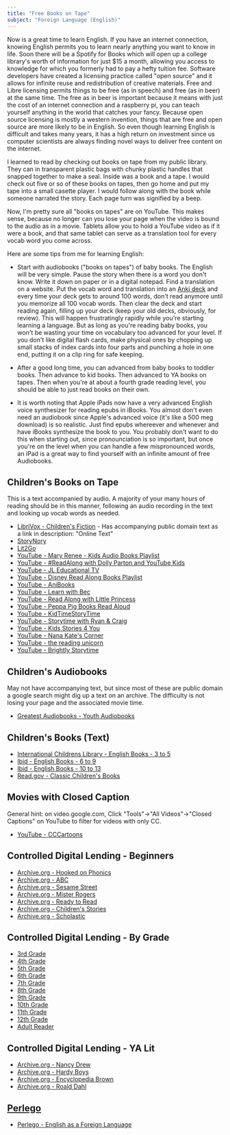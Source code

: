 ```yaml
---
title: "Free Books on Tape"
subject: "Foreign Language (English)"
---
```


Now is a great time to learn English. If you have an internet connection, knowing English permits you to learn nearly anything you want to know in life. Soon there will be a Spotify for Books which will open up a college library's worth of information for just $15 a month, allowing you access to knowledge for which you formerly had to pay a hefty tuition fee. Software developers have created a licensing practice called "open source" and it allows for infinite reuse and redistribution of creative materials. Free and Libre licensing permits things to be free (as in speech) and free (as in beer) at the same time. The free as in beer is important because it means with just the cost of an internet connection and a raspberry pi, you can teach yourself anything in the world that catches your fancy. Because open source licensing is mostly a western invention, things that are free and open source are more likely to be in English. So even though learning English is difficult and takes many years, it has a high return on investment since us computer scientists are always finding novel ways to deliver free content on the internet.

I learned to read by checking out books on tape from my public library. They can in transparent plastic bags with chunky plastic handles that snapped together to make a seal. Inside was a book and a tape. I would check out five or so of these books on tapes, then go home and put my tape into a small casette player. I would follow along with the book while someone narrated the story. Each page turn was signified by a beep.

Now, I'm pretty sure all "books on tapes" are on YouTube. This makes sense, because no longer can you lose your page when the video is bound to the audio as in a movie. Tablets allow you to hold a YouTube video as if it were a book, and that same tablet can serve as a translation tool for every vocab word you come across.

Here are some tips from me for learning English:

* Start with audiobooks ("books on tapes") of baby books. The English will be very simple. Pause the story when there is a word you don't know. Write it down on paper or in a digital notepad. Find a translation on a website. Put the vocab word and translation into an [Anki deck](https://apps.ankiweb.net/) and every time your deck gets to around 100 words, don't read anymore until you memorize all 100 vocab words. Then clear the deck and start reading again, filling up your deck (keep your old decks, obviously, for review). This will happen frustratingly rapidly while you're starting learning a language. But as long as you're reading baby books, you won't be wasting your time on vocabulary too advanced for your level. If you don't like digital flash cards, make physical ones by chopping up small stacks of index cards into four parts and punching a hole in one end, putting it on a clip ring for safe keeping.

* After a good long time, you can advanced from baby books to toddler books. Then advance to kid books. Then advanced to YA books on tapes. Then when you're at about a fourth grade reading level, you should be able to just read books on their own.

* It is worth noting that Apple iPads now have a very advanced English voice synthesizer for reading epubs in iBooks. You almost don't even need an audiobook since Apple's advanced voice (it's like a 500 meg download) is so realistic. Just find epubs whereever and whenever and have iBooks synthesize the book to you. You probably don't want to do this when starting out, since pronounciation is so important, but once you're on the level when you can handle a few mispronounced words, an iPad is a great way to find yourself with an infinite amount of free Audiobooks.

## Children's Books on Tape
This is a text accompanied by audio. A majority of your many hours of reading should be in this manner, following an audio recording in the text and looking up vocab words as needed.
* [LibriVox - Children's Fiction](https://librivox.org/search) - Has accompanying public domain text as a link in description: "Online Text"
* [StoryNory](https://www.storynory.com/)
* [Lit2Go](https://etc.usf.edu/lit2go/books/)
* [YouTube - Mary Renee - Kids Audio Books Playlist](https://www.youtube.com/playlist?list=PLvlkzX1j60llpfn93A22ZxXEURGblPgkS)
* [YouTube - #ReadAlong with Dolly Parton and YouTube Kids](https://www.youtube.com/playlist?list=PLnkt0vFXIkAKgfWWXyrf1iyjnbrxK3GHG)
* [YouTube - JL Educational TV](https://www.youtube.com/channel/UCZv5W01OdkOb0aI8iGxOTVw/playlists)
* [YouTube - Disney Read Along Books Playlist](https://www.youtube.com/playlist?list=PLwg6kPSy7HCAj5mDCmN2ItMKbv5eekAoW)
* [YouTube - AniBooks](https://www.youtube.com/playlist?list=PL1ECF842014D455FD)
* [YouTube - Learn with Bec](https://www.youtube.com/channel/UCQiCD48V8hDdcX36Pc0jImg/videos)
* [YouTube - Read Along with Little Princess](https://www.youtube.com/playlist?list=PL9-0K8ltOKPwUCnbCW56tGxZpC1nY44OA)
* [YouTube - Peppa Pig Books Read Aloud](https://www.youtube.com/playlist?list=PLft09n1sFGgVAjIDfRv2wTxuL7_xyVK4o)
* [YouTube - KidTimeStoryTime](https://www.youtube.com/channel/UCEPsNDUhUm-7yZhUjQQNqwQ/videos)
* [YouTube - Storytime with Ryan & Craig](https://www.youtube.com/channel/UCV4Bzgj91AYvbb7BTMz_Alg/videos)
* [YouTube - Kids Stories 4 You](https://www.youtube.com/channel/UCakx1mGX6BEqeNLOKF_wjFg/videos)
* [YouTube - Nana Kate's Corner](https://www.youtube.com/channel/UCM06t8nO96HBIaUwgIaoI6w/videos)
* [YouTube - the reading unicorn](https://www.youtube.com/channel/UCJOKj-QnrRd3yLCNcavllQw/videos)
* [YouTube - Brightly Storytime](https://www.youtube.com/playlist?list=PLDcpsppkgAloXxGU9Y09vmHLZevSoM4TO)





## Children's Audiobooks
May not have accompanying text, but since most of these are public domain a google search might dig up a text on an archive. The difficulty is not losing your page and the associated movie time.
* [Greatest Audiobooks - Youth Audiobooks](https://www.youtube.com/watch?v=x2H5VScu1O8&list=PLnkWWmhVvhc3l2YYIQHe9RdUsalDN0iAI)


## Children's Books (Text)
* [International Childrens Library - English Books - 3 to 5](http://www.childrenslibrary.org/icdl/SimpleSearchCategory?ids=84&pnum=1&cnum=1&text=&lang=English&ilangcode=en&ilang=English&langid=11)
* [Ibid - English Books - 6 to 9](http://www.childrenslibrary.org/icdl/SimpleSearchCategory?ids=84,85&langid=11&pnum=1&cnum=1&text=&lang=English&ilang=English)
* [Ibid - English Books - 10 to 13](http://www.childrenslibrary.org/icdl/SimpleSearchCategory?ids=84,85,86&langid=11&pnum=1&cnum=1&text=&lang=English&ilang=English)
* [Read.gov - Classic Children's Books](http://www.read.gov/books/)

## Movies with Closed Caption
General hint: on video.google.com, Click "Tools"->"All Videos"->"Closed Captions" on YouTube to filter for videos with only CC.
* [YouTube - CCCartoons](https://www.youtube.com/user/CCCartoons)

## Controlled Digital Lending - Beginners
* [Archive.org - Hooked on Phonics](https://archive.org/search.php?query=hooked%20on%20phonics&and[]=loans__status__status%3A%22AVAILABLE%22)
* [Archive.org - ABC](https://archive.org/search.php?query=abc&and[]=loans__status__status%3A%22AVAILABLE%22)
* [Archive.org - Sesame Street](https://archive.org/search.php?query=sesame%20street&and[]=loans__status__status%3A%22AVAILABLE%22)
* [Archive.org - Mister Rogers](https://archive.org/search.php?query=mister%20rogers&and[]=loans__status__status%3A%22AVAILABLE%22)
* [Archive.org - Ready to Read](https://archive.org/search.php?query=ready+to+read&and%5B%5D=loans__status__status%3A%22AVAILABLE%22&page=2)
* [Archive.org - Children's Stories](https://archive.org/search.php?query=children%27s%20stories&and[]=loans__status__status%3A%22AVAILABLE%22)
* [Archive.org - Scholastic](https://archive.org/search.php?query=scholastic&and[]=loans__status__status%3A%22AVAILABLE%22)

## Controlled Digital Lending - By Grade
* [3rd Grade](https://archive.org/search.php?query=subject%3A%22Reading+Level-Grade+3%22)
* [4th Grade](https://archive.org/search.php?query=subject%3A%22Reading+Level-Grade+4%22)
* [5th Grade](https://archive.org/search.php?query=subject%3A%22Reading+Level-Grade+5%22)
* [6th Grade](https://archive.org/search.php?query=subject%3A%22Reading+Level-Grade+6%22)
* [7th Grade](https://archive.org/search.php?query=subject%3A%22Reading+Level-Grade+7%22)
* [8th Grade](https://archive.org/search.php?query=subject%3A%22Reading+Level-Grade+8%22)
* [9th Grade](https://archive.org/search.php?query=subject%3A%22Reading+Level-Grade+9%22)
* [10th Grade](https://archive.org/search.php?query=subject%3A%22Reading+Level-Grade+10%22)
* [11th Grade](https://archive.org/search.php?query=subject%3A%22Reading+Level-Grade+11%22)
* [12th Grade](https://archive.org/search.php?query=subject%3A%22Reading+Level-Grade+12%22)
* [Adult Reader](https://archive.org/search.php?query=subject%3A%22Reading+Level-Adult%22)


## Controlled Digital Lending - YA Lit
* [Archive.org - Nancy Drew](https://archive.org/search.php?query=nancy%20drew&and[]=loans__status__status%3A%22AVAILABLE%22)
* [Archive.org - Hardy Boys](https://archive.org/search.php?query=hardy%20boys&and[]=loans__status__status%3A%22AVAILABLE%22)
* [Archive.org - Encyclopedia Brown](https://archive.org/search.php?query=encyclopedia%20brown&and[]=loans__status__status%3A%22AVAILABLE%22)
* [Archive.org - Roald Dahl](https://archive.org/search.php?query=creator%3A%28roald%20dahl%29&and[]=loans__status__status%3A%22AVAILABLE%22)


## [Perlego](https://holmschool.github.io/perlego-available/)
* [Perlego - English as a Foreign Language](https://www.perlego.com/browse/literature-linguistics/english-as-a-foreign-language)